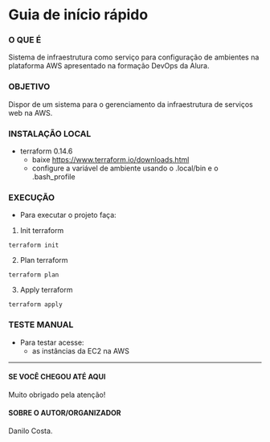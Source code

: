 # Guia de início rápido

### O QUE É
Sistema de infraestrutura como serviço para configuração de ambientes na plataforma AWS apresentado na formação DevOps da Alura.

### OBJETIVO
Dispor de um sistema para o gerenciamento da infraestrutura de serviços web na AWS.

### INSTALAÇÃO LOCAL
* terraform 0.14.6 
    * baixe https://www.terraform.io/downloads.html 
    * configure a variável de ambiente usando o .local/bin e o .bash_profile

### EXECUÇÃO
* Para executar o projeto faça:
1. Init terraform
```shell
terraform init
```
2. Plan terraform
```shell
terraform plan
```
3. Apply terraform
```shell
terraform apply
```

### TESTE MANUAL
* Para testar acesse:
    * as instâncias da EC2 na AWS

----------------------------
#### SE VOCÊ CHEGOU ATÉ AQUI
Muito obrigado pela atenção!

#### SOBRE O AUTOR/ORGANIZADOR
Danilo Costa.
